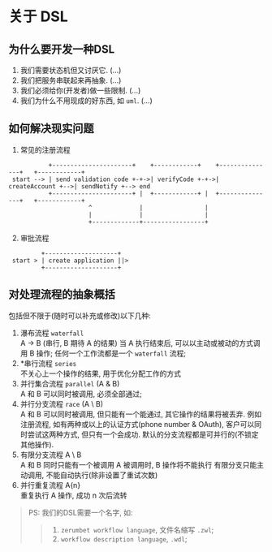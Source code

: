 关于 DSL
===

## 为什么要开发一种DSL
1. 我们需要状态机但又讨厌它.
    (...)
2. 我们把服务串联起来再抽象.
    (...)
3. 我们必须给你(开发者)做一些限制.
    (...)
4. 我们为什么不用现成的好东西, 如 `uml`.
    (...)

## 如何解决现实问题
1. 常见的注册流程
```ditaa {cmd=true args=["-E"]}
           +----------------------+    +------------+    +---------------+   +------------+  
 start --> | send validation code +-+->| verifyCode +-+->| createAccount +-->| sendNotify +--> end
           +----------------------+ |  +------------+ |  +---------------+   +------------+
                      ^             |                 |
                      |             |                 |
                      +-------------+-----------------+
```
2. 审批流程
```ditaa {cmd=true args=["-E"]}
         +--------------------+
 start > | create application ||> 
         +--------------------+
```

## 对处理流程的抽象概括
包括但不限于(随时可以补充或修改)以下几种:
1. 瀑布流程 `waterfall`  
   A -> B  (串行, B 期待 A 的结果)
   当 A 执行结束后, 可以以主动或被动的方式调用 B 操作;
   任何一个工作流都是一个 `waterfall` 流程;
2. *串行流程 `series`  
   不关心上一个操作的结果, 用于优化分配工作的方式
3. 并行集合流程 `parallel` (A & B)  
   A 和 B 可以同时被调用, 必须全部通过;
4. 并行分支流程 `race` (A \ B)  
   A 和 B 可以同时被调用, 但只能有一个能通过, 其它操作的结果将被丢弃.
   例如注册流程, 如有两种或以上的认证方式(phone number & OAuth), 客户可以同时尝试这两种方式, 但只有一个会成功.
   默认的分支流程都是可并行的(不锁定其他操作).
5. 有限分支流程 A \ B  
   A 和 B 同时只能有一个被调用
   A 被调用时, B 操作将不能执行
   有限分支只能主动调用, 不能自动执行(除非设置了重试次数)
6. 并行重复流程  A{n}  
   重复执行 A 操作, 成功 n 次后流转


>PS: 我们的DSL需要一个名字, 如:   
>> 1. `zerumbet workflow language`, 文件名缩写 `.zwl`; 
>> 2. `workflow description language`, `.wdl`;
